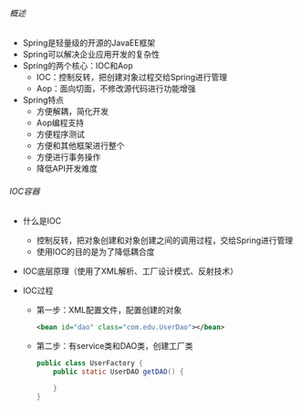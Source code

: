 ###### 概述

- Spring是轻量级的开源的JavaEE框架
- Spring可以解决企业应用开发的复杂性
- Spring的两个核心：IOC和Aop
  - IOC：控制反转，把创建对象过程交给Spring进行管理
  - Aop：面向切面，不修改源代码进行功能增强
- Spring特点
  - 方便解耦，简化开发
  - Aop编程支持
  - 方便程序测试
  - 方便和其他框架进行整个
  - 方便进行事务操作
  - 降低API开发难度

###### IOC容器

- 什么是IOC

  - 控制反转，把对象创建和对象创建之间的调用过程，交给Spring进行管理
  - 使用IOC的目的是为了降低耦合度

- IOC底层原理（使用了XML解析、工厂设计模式、反射技术）

- IOC过程

  - 第一步：XML配置文件，配置创建的对象

    ```xml
    <bean id="dao" class="com.edu.UserDao"></bean>
    ```

  - 第二步：有service类和DAO类，创建工厂类

    ```java
    public class UserFactory {
        public static UserDAO getDAO() {
    
        }
    }
    ```

    
